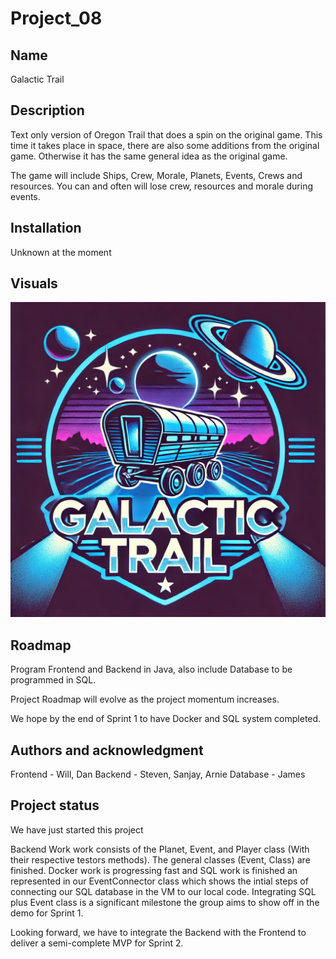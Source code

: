 # Project_08

## Name
Galactic Trail

## Description
Text only version of Oregon Trail that does a spin on the original game. This time it takes place in space, there are also some additions
from the original game. Otherwise it has the same general idea as the original game.

The game will include Ships, Crew, Morale, Planets, Events, Crews and resources. 
You can and often will lose crew, resources and morale during events. 

## Installation
Unknown at the moment

## Visuals

![Logo](LOGO.png)

## Roadmap
Program Frontend and Backend in Java, also include Database to be programmed in SQL. 

Project Roadmap will evolve as the project momentum increases.

We hope by the end of Sprint 1 to have Docker and SQL system completed. 

## Authors and acknowledgment
Frontend - Will, Dan
Backend - Steven, Sanjay, Arnie
Database - James

## Project status

We have just started this project

Backend Work work consists of the Planet, Event, and Player class (With their respective testors methods). The general classes (Event, Class) are finished. 
Docker work is progressing fast and SQL work is finished an represented in our EventConnector class which shows the intial steps of connecting our SQL database in the VM to our local code.
Integrating SQL plus Event class is a significant milestone the group aims to show off in the demo for Sprint 1.

Looking forward, we have to integrate the Backend with the Frontend to deliver a semi-complete MVP for Sprint 2.  
